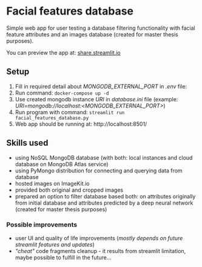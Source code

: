 # Facial features database

Simple web app for user testing a database filtering functionality with facial feature attributes and an images database (created for master thesis purposes).

You can preview the app at: [share.streamlit.io](https://share.streamlit.io/konradrydzak/facial-features-database/facial_features_database.py)

## Setup

1. Fill in required detail about *MONGODB_EXTERNAL_PORT* in *.env* file:
2. Run command: `docker-compose up -d`
3. Use created mongodb instance *URI* in *database.ini* file (example: *URI=mongodb://localhost:<MONGODB_EXTERNAL_PORT>*)
4. Run program with command: `streamlit run facial_features_database.py`
5. Web app should be running at: http://localhost:8501/

## Skills used

- using NoSQL MongoDB database (with both: local instances and cloud database on MongoDB Atlas service)
- using PyMongo distribution for connecting and querying data from database
- hosted images on ImageKit.io
- provided both original and cropped images
- prepared an option to filter database based both: on attributes originally from initial database and attributes predicted by a deep neural network (created for master thesis purposes)

### Possible improvements

- user UI and quality of life improvements (*mostly depends on future streamlit features and updates*)
- *"cheat"* code fragments cleanup - it results from streamlit limitation, maybe possible to fulfill in the future...